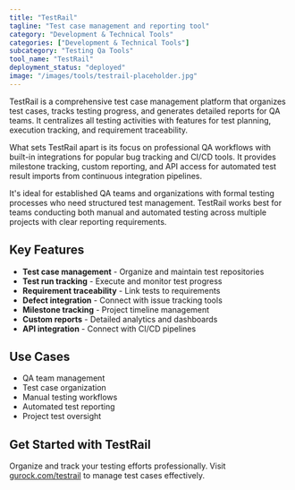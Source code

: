 ```yaml
---
title: "TestRail"
tagline: "Test case management and reporting tool"
category: "Development & Technical Tools"
categories: ["Development & Technical Tools"]
subcategory: "Testing Qa Tools"
tool_name: "TestRail"
deployment_status: "deployed"
image: "/images/tools/testrail-placeholder.jpg"
---
```

TestRail is a comprehensive test case management platform that organizes test cases, tracks testing progress, and generates detailed reports for QA teams. It centralizes all testing activities with features for test planning, execution tracking, and requirement traceability.

What sets TestRail apart is its focus on professional QA workflows with built-in integrations for popular bug tracking and CI/CD tools. It provides milestone tracking, custom reporting, and API access for automated test result imports from continuous integration pipelines.

It's ideal for established QA teams and organizations with formal testing processes who need structured test management. TestRail works best for teams conducting both manual and automated testing across multiple projects with clear reporting requirements.

## Key Features

- **Test case management** - Organize and maintain test repositories
- **Test run tracking** - Execute and monitor test progress
- **Requirement traceability** - Link tests to requirements
- **Defect integration** - Connect with issue tracking tools
- **Milestone tracking** - Project timeline management
- **Custom reports** - Detailed analytics and dashboards
- **API integration** - Connect with CI/CD pipelines

## Use Cases

- QA team management
- Test case organization
- Manual testing workflows
- Automated test reporting
- Project test oversight

## Get Started with TestRail

Organize and track your testing efforts professionally. Visit [gurock.com/testrail](https://www.gurock.com/testrail) to manage test cases effectively.